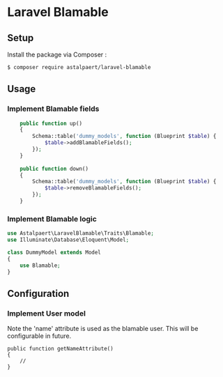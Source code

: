 # Laravel Blamable

## Setup

Install the package via Composer :

```sh
$ composer require astalpaert/laravel-blamable
```

## Usage

### Implement Blamable fields

```php
    public function up()
    {
        Schema::table('dummy_models', function (Blueprint $table) {
            $table->addBlamableFields();
        });
    }
    
    public function down()
    {
        Schema::table('dummy_models', function (Blueprint $table) {
            $table->removeBlamableFields();
        });
    }
```

### Implement Blamable logic

```php
use Astalpaert\LaravelBlamable\Traits\Blamable;
use Illuminate\Database\Eloquent\Model;

class DummyModel extends Model
{
    use Blamable;
}
```

## Configuration

### Implement User model
Note the 'name' attribute is used as the blamable user. This will be configurable in future.
```
public function getNameAttribute()
{
    //
}
```
